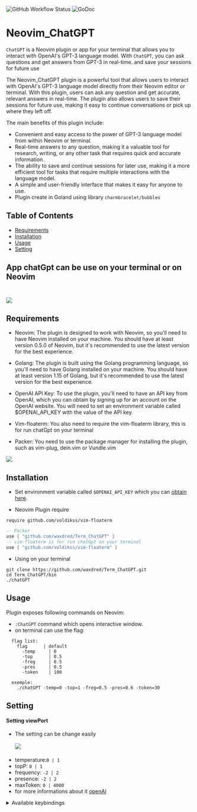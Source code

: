 ![GitHub Workflow Status](https://github.com/waxdred/Term_ChatGPT/actions/workflows/default.yml/badge.svg)
![GoDoc](https://godoc.org/github.com/golang/gddo?status.svg)
# Neovim_ChatGPT

`ChatGPT` is a Neovim plugin or app for your terminal that allows you to interact with OpenAI's GPT-3 language model.
With `ChatGPT`, you can ask questions and get answers from GPT-3 in real-time.
and save your sessions for future use


The Neovim_ChatGPT plugin is a powerful tool that allows users to interact with OpenAI's GPT-3 language model directly from their Neovim editor or terminal. With this plugin, users can ask any question and get accurate, relevant answers in real-time. The plugin also allows users to save their sessions for future use, making it easy to continue conversations or pick up where they left off.

The main benefits of this plugin include:

- Convenient and easy access to the power of GPT-3 language model from within Neovim or terminal.
- Real-time answers to any question, making it a valuable tool for research, writing, or any other task that        requires quick and accurate information.
- The ability to save and continue sessions for later use, making it a more efficient tool for tasks that require multiple interactions with the language model.
- A simple and user-friendly interface that makes it easy for anyone to use.
- Plugin create in Goland using library `charmbracelet/bubbles`

## Table of Contents
- [Requirements](#Requirements)
- [Installation](#Installation)
- [Usage](#Usage)
- [Setting](#Setting)
## App chatGpt can be use on your terminal or on Neovim </br></br>

![](https://imgur.com/KCCKaR6.png)

## Requirements
- Neovim: The plugin is designed to work with Neovim, so you'll need to have Neovim installed on your machine. You should have at least version 0.5.0 of Neovim, but it's recommended to use the latest version for the best experience.

- Golang: The plugin is built using the Golang programming language, so you'll need to have Golang installed on your machine. You should have at least version 1.15 of Golang, but it's recommended to use the latest version for the best experience.

- OpenAI API Key: To use the plugin, you'll need to have an API key from OpenAI, which you can obtain by signing up for an account on the OpenAI website. You will need to set an environment variable called $OPENAI_API_KEY with the value of the API key.

- Vim-floaterm: You also need to require the vim-floaterm library, this is for run chatGpt on your terminal

- Packer: You need to use the package manager for installing the plugin, such as vim-plug, dein.vim or Vundle.vim

![](https://i.imgur.com/YIyqUFL.gif)

## Installation

- Set environment variable called `$OPENAI_API_KEY` which you can [obtain here](https://beta.openai.com/account/api-keys).

- Neovim Plugin require
```
require github.com/voldikss/vim-floaterm
```

```lua
-- Packer
use { "github.com/waxdred/Term_ChatGPT" }
-- vim-floaterm is for run chatGpt on your terminal
use { "github.com/voldikss/vim-floaterm" }
```

- Using on your terminal
```
git clone https://github.com/waxdred/Term_ChatGPT.git 
cd Term_ChatGPT/bin
./chatGPT
```

## Usage

Plugin exposes following commands on Neovim:
- `:ChatGPT` command which opens interactive window.
- on terminal can use the flag:
```
  flag list:
    flag      | default
	  -temp     | 0
	  -top      | 0.5
	  -freg     | 0.5
	  -pres     | 0.5
	  -token    | 100
    
  exemple:
    ./chatGPT -temp=0 -top=1 -freg=0.5 -pres=0.6 -token=30
```
## Setting
#### Setting viewPort
- The setting can be change easily </br> </br>
![](https://i.imgur.com/5TFJflJ.gif) </br></br>
- temperature:`0 | 1`
- topP: `0 | 1`
- frequency: `-2 | 2`
- presence: `-2 | 2`
- maxToken: `0 | 4000`
- for more informations about it [openAI](https://beta.openai.com/docs/guides/completion/prompt-design)
<details>
<summary>Available keybindings</summary>
<br>
  <lu>
    <li>< Esc > to close chat window.</li>
    <li>scroll mouse scroll up chat window.</li>
    <li>scroll mouse scroll down chat window.</li>
    <li>< C-y > to copy/yank last answer.</li>
    <li>< C-n > Start new session.</li>
    <li>< Tab > Cycle over windows.</li>
    <li>Setting Window</li>
    <li>< + > [Change value selection] up the value</li>
    <li>< - > [Change value selection] down the value</li>
    <li>< C-k > [Navigate] with arrow</li>
    <li>< C-j > [Navigate] with arrow</li>
    <li>Session Window</li>
    <li>< Enter > Select Session</li>
    <li>< C-d > deleted Session</li>
    <li>< C-r> rename Session</li>
  </lu>
</details>
